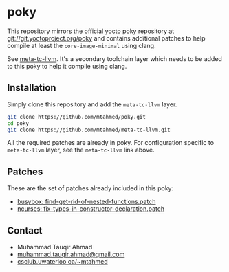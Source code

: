# poky

This repository mirrors the official yocto poky repository at
[git://git.yoctoproject.org/poky](git://git.yoctoproject.org/poky)
and contains additional patches to help compile at least the
`core-image-minimal` using clang.

See [meta-tc-llvm](https://github.com/mtahmed/meta-tc-llvm). It's
a secondary toolchain layer which needs to be added to this poky
to help it compile using clang.

## Installation

Simply clone this repository and add the `meta-tc-llvm` layer.

```bash
git clone https://github.com/mtahmed/poky.git
cd poky
git clone https://github.com/mtahmed/meta-tc-llvm.git
```

All the required patches are already in poky. For configuration
specific to `meta-tc-llvm` layer, see the `meta-tc-llvm` link above.

## Patches

These are the set of patches already included in this poky:

- [busybox: find-get-rid-of-nested-functions.patch](https://github.com/mtahmed/poky/blob/master/meta/recipes-core/busybox/busybox-1.21.1/find-get-rid-of-nested-functions.patch)
- [ncurses: fix-types-in-constructor-declaration.patch](https://github.com/mtahmed/poky/blob/master/meta/recipes-core/ncurses/ncurses-5.9/fix-types-in-constructor-declaration.patch)


## Contact

- Muhammad Tauqir Ahmad
- muhammad.tauqir.ahmad@gmail.com
- [csclub.uwaterloo.ca/~mtahmed](http://csclub.uwaterloo.ca/~mtahmed)
